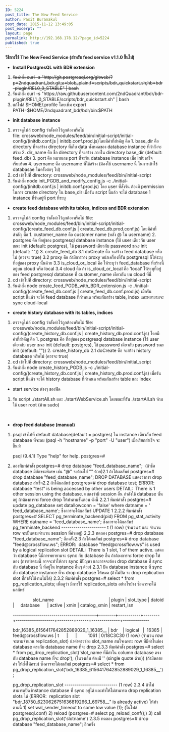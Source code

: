 ```yaml
---
ID: 5224
post_title: The New Feed Service
author: Pasit Buranakul
post_date: 2015-11-12 13:49:05
post_excerpt: ""
layout: page
permalink: http://192.168.178.12/?page_id=5224
published: true
---
```

<strong>วิธีการใช้ The New Feed Service (สำหรับ feed service v1.1.0 ขึ้นไป)</strong>
<ul>
	<li><strong>Install PostgresQL with BDR extension</strong></li>
</ul>
<ol>
	<li><del datetime="2016-09-13T09:42:53+00:00">รันคำสั่ง curl -s "http://git.postgresql.org/gitweb/?p=2ndquadrant_bdr.git;a=blob_plain;f=scripts/bdr_quickstart.sh;hb=bdr-plugin/REL0_9_STABLE" | bash</del></li>
	<li>รันคำสั่ง curl -s "https://raw.githubusercontent.com/2ndQuadrant/bdr/bdr-plugin/REL1_0_STABLE/scripts/bdr_quickstart.sh" | bash </li>
	<li>แก้ไฟล์ $HOME/.profile โดยเพิ่ม export PATH=$HOME/2ndquadrant_bdr/bdr/bin:$PATH</li>
</ol>
<ul>
	<li><strong>init database instance</strong></li>
</ul>
<ol>
	<li>ตรวจดูไฟล์ config ว่าตั้งค่าไว้ถูกต้องหรือไม่ file: crossweb/node_modules/feed/bin/initial-script/initial-config/(initdb.conf.js | initdb.conf.prod.js)โดยมีค่าที่สำคัญ คือ
1. base_dir คือ directory ที่จะสร้าง directory ที่เก็บ data ทั้งหมดของ database instance ที่กำลังจะสร้าง
2. dir_name คือ ชื่อ directory ที่จะสร้าง ภายใน directory base_dir (default: feed_db)
3. port คือ หมายเลข port ที่จะรัน database instance เมื่อ init เสร็จเรียบร้อย
4. username คือ username ที่ใช้สร้าง (ต้องใช้ username นี้ ในการเข้าใช้ databasae ในครั้งต่อๆ ไป)</li>
	<li>cd เข้าไปที่ directory: crossweb/node_modules/feed/bin/initial-script</li>
	<li>รันคำสั่ง node init_PGDB_and_modify_config.js -c ./initial-config/(initdb.conf.js | initdb.conf.prod.js)
โดย user ที่สั่งรัน ต้องมี permission ในการ create directory ใน base_dir
เมื่อรัน script นี้แล้ว จะได้ database 1 instance ที่รันอยู่ที่ port ที่ระบุ</li>
</ol>
<ul>
	<li><strong>create feed database with its tables, indices and BDR extension</strong></li>
</ul>
<ol>
	<li>ตรวจดูไฟล์ config ว่าตั้งค่าไว้ถูกต้องหรือไม่
file: crossweb/node_modules/feed/bin/initial-script/initial-config/(create_feed_db.conf.js | create_feed_db.prod.conf.js)
โดยมีค่าที่สำคัญ คือ
1. customer_name คือ customer name (หลัง @ ใน username)
2. postgres คือ ที่อยู่ของ postgresql database instance (ใช้ user เดียวกับ user ขณะ init (default: postgres), ใช้ password เดียวกับ password ขณะ init (default: ""))
3. create_feed_db
3.1 doCreate คือ จะสร้าง feed database หรือไม่ (ควรจะ true)
3.2 proxy คือ ถ้ามีการวาง proxy หน้าเครื่องที่รัน postgresql ก็ให้ระบุที่อยู่ของ proxy นั้นด้วย
3.3 is_cloud_or_local คือ ให้ระบุว่า feed_database ที่สร้างนี้ อยู่บน cloud หรือ local
3.4 cloud คือ ถ้า is_cloud_or_local คือ 'local' ให้ระบุที่อยู่ของ feed postgresql database ที่ customer_name เดียวกัน บน cloud ที่นี่</li>
	<li>cd เข้าไปที่ directory: crossweb/node_modules/feed/bin/initial-script</li>
	<li>รันคำสั่ง node create_feed_PGDB_with_BDR_extension.js -c ./initial-config/(create_feed_db.conf.js | create_feed_db.conf.prod.js)
เมื่อรัน script นี้แล้ว จะได้ feed database ที่กำหนด พร้อมกับสร้าง table, index และพยายามจะ sync cloud-local</li>
</ol>
<ul>
	<li><strong>create history database with its tables, indices</strong></li>
</ul>
<ol>
	<li>ตรวจดูไฟล์ config ว่าตั้งค่าไว้ถูกต้องหรือไม่
file: crossweb/node_modules/feed/bin/initial-script/initial-config/(create_history_db.conf.js | create_history_db.prod.conf.js)
โดยมีค่าที่สำคัญ คือ
1. postgres คือ ที่อยู่ของ postgresql database instance (ใช้ user เดียวกับ user ขณะ init (default: postgres), ใช้ password เดียวกับ password ขณะ init (default: ""))
2. create_history_db
2.1 doCreate คือ จะสร้าง history database หรือไม่ (ควรจะ true)</li>
	<li>cd เข้าไปที่ directory: crossweb/node_modules/feed/bin/initial_script</li>
	<li>รันคำสั่ง node create_history_PGDB.js -c ./initial-config/(create_history_db.conf.js | create_history_db.prod.conf.js)
เมื่อรัน script นี้แล้ว จะได้ history database ที่กำหนด พร้อมกันสร้าง table และ index</li>
</ol>
<ul>
	<li>start service ต่างๆ ของฟีด</li>
</ul>
<ol>
	<li>รัน script ./startAll.sh และ ./startWebService.sh โดยขณะที่รัน ./startAll.sh ห้ามใช้ user root (ห้าม sudo)</li>
</ol>
&nbsp;
<ul>
	<li><strong>drop feed database (manual)</strong></li>
</ul>
<ol>
	<li>psql เข้าไปที่ default database(default = postgres) ใน instance เดียวกับ feed database ที่จะลบ
(psql -h "hostname" -p "port" -U "user")
เมื่อเรียกสำเร็จ จะขึ้นว่า
<p class="p1"><span class="s1">psql (9.4.1)
</span><span class="s1">Type "help" for help.
</span><span class="s1">postgres=#</span></p>
</li>
	<li>ลองพิมพ์คำสั่ง
postgres=# drop database "feed_database_name";  (ถ้าชื่อ database มีอักขระพิเศษ เช่น "@" จะต้องใส่ "" ด้วย)2.1 ถ้าได้ผลลัพธ์
postgres=# drop database "feed_database_name";
DROP DATABASE
แสดงว่าการ drop database สำเร็จ2.2 ถ้าได้ผลลัพธ์
postgres=# drop database test;
ERROR:  database "test" is being accessed by other users
DETAIL:  There is 1 other session using the database.
แสดงว่ามี session อื่น กำลังใช้ database นั้นอยู่
ถ้าต้องการจะ force drop ให้ทำตามขั้นตอน ดังนี้
2.2.1 พิมพ์คำสั่ง
postgres=# update pg_database set datallowconn = 'false' where datname = '​feed_database_name';
ซึ่งควรจะได้ผลลัพธ์
UPDATE 1
2.2.2 พิมพ์คำสั่ง
postgres=# SELECT pg_terminate_backend(pid) FROM pg_stat_activity WHERE datname = 'feed_database_name';
ซึ่งควรจะได้ผลลัพธ์
pg_terminate_backend
----------------------
t
(1 row)
(จำนวน t และ จำนวน row จะเป็นตามจำนวน session ที่ค้างอยู่)
2.2.3 ทดลอง postgres=# drop database "feed_database_name"; อีกครั้ง2.3 ถ้าได้ผลลัพธ์
postgres=# drop database "feed@crossflow.ws";
ERROR:  database "feed@crossflow.ws" is used by a logical replication slot
DETAIL:  There is 1 slot, 1 of them active.
แสดงว่า database นี้มีการพยายามจะ sync กับ database อื่น
ถ้าต้องการจะ force drop ให้ลอง
(การทำตามนี้ อาจจะทำให้การ sync มีปัญหา และอาจจะต้อง drop database ที่ sync กับ database นี้ ที่อยู่ใน instance อื่นๆ ด้วย)
2.3.1 ปิด database instance ที่ sync กับ database instance ที่จะ drop database ให้หมด (ถ้าไม่ปิด จะ drop replication slot ที่กำลังใช้งานไม่ได้)
2.3.2 พิมพ์คำสั่ง
postgres=# select * from pg_replication_slots; เพื่อดูว่า มีการใช้ replication_slots อย่างไรบ้าง
ซึ่งควรจะได้ผลลัพธ์
<p class="p1"><span class="s1"><span class="Apple-converted-space">                </span>slot_name<span class="Apple-converted-space">                                            </span>| plugin | slot_type | datoid | <span class="Apple-converted-space">    </span>database<span class="Apple-converted-space">      </span>| active | xmin | catalog_xmin | restart_lsn </span></p>
<p class="p1"><span class="s1">-----------------------------------------+--------+-----------+--------+-------------------+--------+------+--------------+-------------</span></p>
<p class="p1"><span class="s1"> bdr_16385_6156417642852889029_1_16385__ | bdr<span class="Apple-converted-space">    </span>| logical <span class="Apple-converted-space">  </span>|<span class="Apple-converted-space">  </span>16385 | feed@crossflow.ws | t<span class="Apple-converted-space">      </span>|<span class="Apple-converted-space">      </span>| <span class="Apple-converted-space">        </span>1061 | 0/18C3C30
</span><span class="s1">(1 row)
(จำนวน row จะตามจำนวน replication_slot)
นำค่าตรงช่อง slot_name สนใจเฉพาะ row ที่มีค่าในช่อง database ตรงกับ database name ที่จะ drop
2.3.3 พิมพ์คำสั่ง
</span><span class="s1">postgres=# select * from pg_drop_replication_slot('slot_name ที่มีค่าใน column database ตรงกับ database name ที่จะ drop');
(ในวงเล็บ ต้องมี '' (single quote ด้วย))
(ถ้ามีหลายค่า ให้สั่งให้ครบ)
ซึ่งควรจะได้ผลลัพธ์
</span><span class="s1">postgres=# select * from pg_drop_replication_slot('bdr_16385_6156417642852889029_1_16385__');</span></p>
<p class="p1"><span class="s1"> pg_drop_replication_slot
</span><span class="s1">--------------------------
</span><span class="s1">(1 row)
2.3.4 ถ้าไม่สามารถปิด instance database ที่ sync อยู่ได้ และทำให้ไม่สามารถ drop replication slots ได้ (</span><span class="s1">ERROR:  replication slot "bdr_18750_6230626751636819266_1_69758__" is already active</span><span class="s1">) ให้ทำตามนี้
</span><span class="s1">1) set wal_sender_timeout to some low value (1); (ในไฟล์ postgresql.conf)
</span><span class="s1">2) reload </span><span class="s1">(postgres=# select pg_reload_conf();)</span><span class="s1">
</span><span class="s1">3) call pg_drop_replication_slot('slotname')</span><span class="s1">
</span><span class="s1">2.3.5 ทดลอง postgres=# drop database "feed_database_name"; อีกครั้ง</span></p>
&nbsp;</li>
</ol>